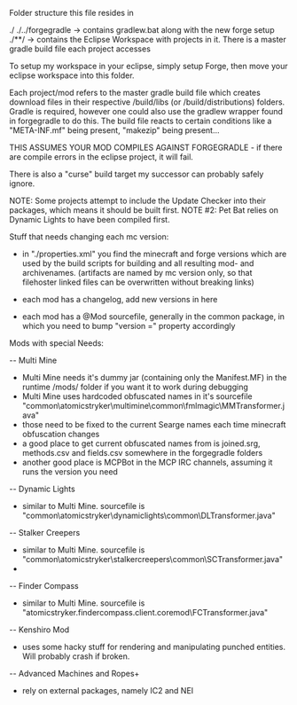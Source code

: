 Folder structure this file resides in

./
	./../forgegradle	-> contains gradlew.bat along with the new forge setup
	./**/        		-> contains the Eclipse Workspace with projects in it. There is a master gradle build file each project accesses

To setup my workspace in your eclipse, simply setup Forge, then move your eclipse workspace into this folder.


Each project/mod refers to the master gradle build file which creates download files in their respective /build/libs (or /build/distributions) folders.
Gradle is required, however one could also use the gradlew wrapper found in forgegradle to do this.
The build file reacts to certain conditions like a "META-INF.mf" being present, "makezip" being present...

THIS ASSUMES YOUR MOD COMPILES AGAINST FORGEGRADLE - if there are compile errors in the eclipse project, it will fail.

There is also a "curse" build target my successor can probably safely ignore.

NOTE: Some projects attempt to include the Update Checker into their packages, which means it should be built first.
NOTE #2: Pet Bat relies on Dynamic Lights to have been compiled first.

Stuff that needs changing each mc version:

- in "./properties.xml" you find the minecraft and forge versions which are used by the build scripts for building and all resulting mod- and archivenames.
(artifacts are named by mc version only, so that filehoster linked files can be overwritten without breaking links)

- each mod has a changelog, add new versions in here
- each mod has a @Mod sourcefile, generally in the common package, in which you need to bump "version =" property accordingly


Mods with special Needs:

-- Multi Mine
- Multi Mine needs it's dummy jar (containing only the Manifest.MF) in the runtime /mods/ folder if you want it to work during debugging
- Multi Mine uses hardcoded obfuscated names in it's sourcefile "common\atomicstryker\multimine\common\fmlmagic\MMTransformer.java"
- those need to be fixed to the current Searge names each time minecraft obfuscation changes
- a good place to get current obfuscated names from is joined.srg, methods.csv and fields.csv somewhere in the forgegradle folders
- another good place is MCPBot in the MCP IRC channels, assuming it runs the version you need

-- Dynamic Lights
- similar to Multi Mine. sourcefile is "common\atomicstryker\dynamiclights\common\DLTransformer.java"

-- Stalker Creepers
- similar to Multi Mine. sourcefile is "common\atomicstryker\stalkercreepers\common\SCTransformer.java"
- 
-- Finder Compass
- similar to Multi Mine. sourcefile is "atomicstryker.findercompass.client.coremod\FCTransformer.java"

-- Kenshiro Mod
- uses some hacky stuff for rendering and manipulating punched entities. Will probably crash if broken.

-- Advanced Machines and Ropes+
- rely on external packages, namely IC2 and NEI
